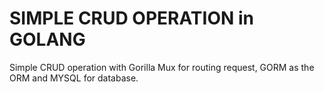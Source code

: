 # SIMPLE CRUD OPERATION in GOLANG

Simple CRUD operation with Gorilla Mux for routing request, GORM as the ORM and MYSQL for database.
